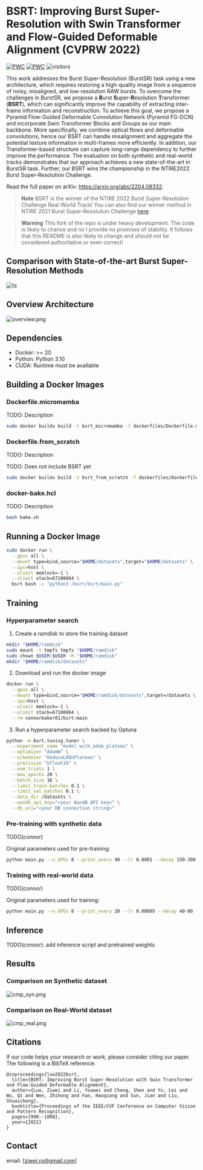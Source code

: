 # BSRT: Improving Burst Super-Resolution with Swin Transformer and Flow-Guided Deformable Alignment (CVPRW 2022)

[![PWC](https://img.shields.io/endpoint.svg?url=https://paperswithcode.com/badge/bsrt-improving-burst-super-resolution-with/burst-image-super-resolution-on-burstsr)](https://paperswithcode.com/sota/burst-image-super-resolution-on-burstsr?p=bsrt-improving-burst-super-resolution-with) [![PWC](https://img.shields.io/endpoint.svg?url=https://paperswithcode.com/badge/bsrt-improving-burst-super-resolution-with/burst-image-super-resolution-on)](https://paperswithcode.com/sota/burst-image-super-resolution-on?p=bsrt-improving-burst-super-resolution-with) ![visitors](https://visitor-badge.glitch.me/badge?page_id=Algolzw/BSRT)

This work addresses the Burst Super-Resolution (BurstSR) task using a new architecture, which requires restoring a high-quality image from a sequence of noisy, misaligned, and low-resolution RAW bursts. To overcome the challenges in BurstSR, we propose a **B**urst **S**uper-**R**esolution **T**ransformer (**BSRT**), which can significantly improve the capability of extracting inter-frame information and reconstruction. To achieve this goal, we propose a Pyramid Flow-Guided Deformable Convolution Network (Pyramid FG-DCN) and incorporate Swin Transformer Blocks and Groups as our main backbone.  More specifically,  we combine optical flows and deformable convolutions, hence our BSRT can handle misalignment and aggregate the potential texture information in multi-frames more efficiently. In addition, our Transformer-based structure can capture long-range dependency to further improve the performance. The evaluation on both synthetic and real-world tracks demonstrates that our approach achieves a new state-of-the-art in BurstSR task. Further, our BSRT wins the championship in the NTIRE2022 Burst Super-Resolution Challenge.

Read the full paper on arXiv: <https://arxiv.org/abs/2204.08332>.

> **Note**
> BSRT is the winner of the NTIRE 2022 Burst Super-Resolution Challenge Real-World Track!
> You can also find our winner method in NTIRE 2021 Burst Super-Resolution Challenge [here](https://github.com/Algolzw/EBSR).

> **Warning**
> This fork of the repo is under heavy development. The code is likely to chance and no I provide no promises of stability. It follows that this README is also likely to change and should not be considered authoritative or even correct!

## Comparison with State-of-the-art Burst Super-Resolution Methods

![ts](figs/ts.png)

## Overview Architecture

![overview.png](figs/overview.png)

## Dependencies

- Docker: >= 20
- Python: Python 3.10
- CUDA: Runtime must be available

## Building a Docker Images

### Dockerfile.micromamba

TODO: Description

```bash
sudo docker buildx build -t bsrt_micromamba -f dockerfiles/Dockerfile.micromamba .
```

### Dockerfile.from_scratch

TODO: Description

TODO: Does not include BSRT yet

```bash
sudo docker buildx build -t bsrt_from_scratch -f dockerfiles/Dockerfile.from_scratch .
```

### docker-bake.hcl

TODO: Description

```bash
bash bake.sh
```

## Running a Docker Image

```bash
sudo docker run \
  --gpus all \
  --mount type=bind,source="$HOME/datasets",target="$HOME/datasets" \
  --ipc=host \
  --ulimit memlock=-1 \
  --ulimit stack=67108864 \
  bsrt bash -c "python3 /bsrt/bsrt/main.py"
```

## Training

### Hyperparameter search

1. Create a ramdisk to store the training dataset

```bash
mkdir "$HOME/ramdisk"
sudo mount -t tmpfs tmpfs "$HOME/ramdisk"
sudo chown $USER:$USER -R "$HOME/ramdisk"
mkdir "$HOME/ramdisk/datasets"
```

2. Download and run the docker image

```bash
docker run \
  --gpus all \
  --mount type=bind,source="$HOME/ramdisk/datasets",target=/datasets \
  --ipc=host \
  --ulimit memlock=-1 \
  --ulimit stack=67108864 \
  --rm connorbaker01/bsrt:main
```

3. Run a hyperparameter search backed by Optuna

```bash
python -m bsrt.tuning.tuner \
  --experiment_name "model_with_adam_plateau" \
  --optimizer "AdamW" \
  --scheduler "ReduceLROnPlateau" \
  --precision "bfloat16" \
  --num_trials 1 \
  --max_epochs 20 \
  --batch_size 16 \
  --limit_train_batches 0.1 \
  --limit_val_batches 0.1 \
  --data_dir /datasets \
  --wandb_api_key="<your WandB API key>" \
  --db_uri="<your DB connection string>"
```

### Pre-training with synthetic data

TODO(connor)

Original parameters used for pre-training:

```bash
python main.py --n_GPUs 8 --print_every 40 --lr 0.0001 --decay 150-300 --save bsrt_tiny --model BSRT --fp16 --model_level S --swinfeature --batch_size 32 --burst_size 14 --patch_size 256
```

### Training with real-world data

TODO(connor)

Original parameters used for training:

```bash
python main.py --n_GPUs 8 --print_every 20 --lr 0.00005 --decay 40-80 --save bsrt_tiny --model BSRT --fp16 --model_level S --swinfeature --batch_size 8 --burst_size 14 --patch_size 80 --pre_train ../../synthetic/train_log/bsrt/real_models/bsrt_tiny/bsrt_best_epoch.pth 
```

## Inference

TODO(connor): add inference script and pretrained weights

## Results

### Comparison on Synthetic dataset

![cmp_syn.png](figs/cmp_syn.png)

### Comparison on Real-World dataset

![cmp_real.png](figs/cmp_real.png)

## Citations

If our code helps your research or work, please consider citing our paper.
The following is a BibTeX reference.

```text
@inproceedings{luo2022bsrt,
  title={BSRT: Improving Burst Super-Resolution with Swin Transformer and Flow-Guided Deformable Alignment},
  author={Luo, Ziwei and Li, Youwei and Cheng, Shen and Yu, Lei and Wu, Qi and Wen, Zhihong and Fan, Haoqiang and Sun, Jian and Liu, Shuaicheng},
  booktitle={Proceedings of the IEEE/CVF Conference on Computer Vision and Pattern Recognition},
  pages={998--1008},
  year={2022}
}
```

## Contact

email: \[ziwei.ro@gmail.com\]
